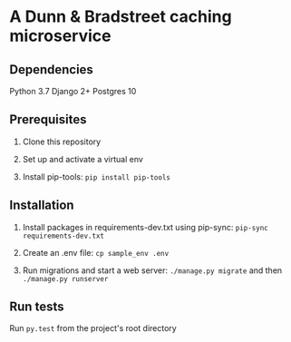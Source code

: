 # A Dunn & Bradstreet caching microservice

## Dependencies

Python 3.7
Django 2+
Postgres 10

## Prerequisites 

1. Clone this repository

2. Set up and activate a virtual env

3. Install pip-tools: `pip install pip-tools`

## Installation

1. Install packages in requirements-dev.txt using pip-sync: `pip-sync requirements-dev.txt`

2. Create an .env file: `cp sample_env .env`

3. Run migrations and start a web server: `./manage.py migrate` and then `./manage.py runserver`

## Run tests

Run `py.test` from the project's root directory
